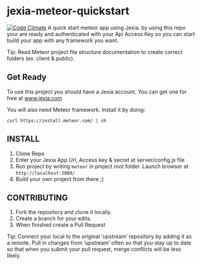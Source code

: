 # jexia-meteor-quickstart
[![Code Climate](https://codeclimate.com/repos/56fb952742861833000045e2/badges/8917481634d05a14cd54/gpa.svg)](https://codeclimate.com/repos/56fb952742861833000045e2/feed)
A quick start meteor app using Jexia.
by using this repo your are ready and authenticated with your Api Access Key so you can start build your app with any framework you want.

Tip: Read Meteor project file structure documentation to create correct folders (ex. client & public).

## Get Ready
To use this project you should have a Jexia account. You can get one for free at www.jexia.com

You will also need Meteor framework. Install it by doing:
```
curl https://install.meteor.com/ | sh
```

## INSTALL

1. Clone Repo
2. Enter your Jexia App Url, Access key & secret at server/config.js file
3. Run project by writing ```meteor``` in project root folder.
Launch browser at ```http://localhost:3000/```
4. Build your own project from there ;)

## CONTRIBUTING

1. Fork the repository and clone it locally. 
2. Create a branch for your edits.
3. When finished create a Pull Request

Tip: Connect your local to the original ‘upstream’ repository by adding it as a remote. Pull in changes from ‘upstream’ often so that you stay up to date so that when you submit your pull request, merge conflicts will be less likely.
